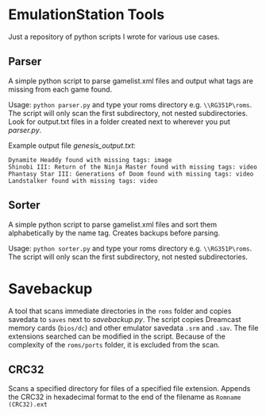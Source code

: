 # EmulationStation Tools
Just a repository of python scripts I wrote for various use cases.

## Parser
A simple python script to parse gamelist.xml files and output what tags are missing from each game found.

Usage: ```python parser.py``` and type your roms directory e.g. ```\\RG351P\roms```. The script will only scan the first subdirectory, not nested subdirectories. Look for output.txt files in a folder created next to wherever you put _parser.py_.

Example output file _genesis_output.txt_:
```
Dynamite Headdy found with missing tags: image
Shinobi III: Return of the Ninja Master found with missing tags: video
Phantasy Star III: Generations of Doom found with missing tags: video
Landstalker found with missing tags: video
```

## Sorter
A simple python script to parse gamelist.xml files and sort them alphabetically by the name tag. Creates backups before parsing.

Usage: ```python sorter.py``` and type your roms directory e.g. ```\\RG351P\roms```. The script will only scan the first subdirectory, not nested subdirectories.

# Savebackup
A tool that scans immediate directories in the `roms` folder and copies savedata to `saves` next to _savebackup.py_. The script copies Dreamcast memory cards (`bios/dc`) and other emulator savedata `.srm` and `.sav`. 
The file extensions searched can be modified in the script. Because of the complexity of the `roms/ports` folder, it is excluded from the scan.

## CRC32
Scans a specified directory for files of a specified file extension. Appends the CRC32 in hexadecimal format to the end of the filename as `Romname (CRC32).ext`
